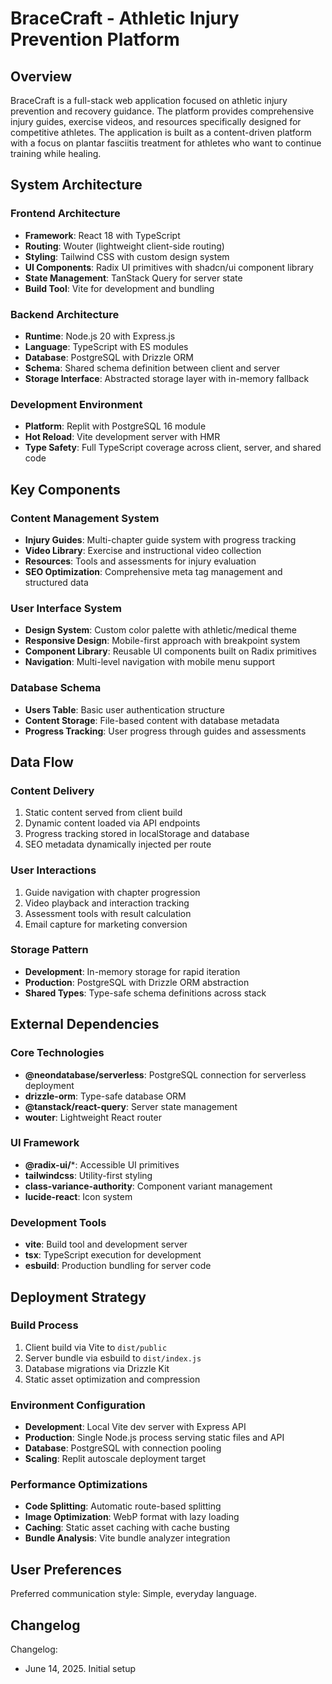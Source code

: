 # BraceCraft - Athletic Injury Prevention Platform

## Overview

BraceCraft is a full-stack web application focused on athletic injury prevention and recovery guidance. The platform provides comprehensive injury guides, exercise videos, and resources specifically designed for competitive athletes. The application is built as a content-driven platform with a focus on plantar fasciitis treatment for athletes who want to continue training while healing.

## System Architecture

### Frontend Architecture
- **Framework**: React 18 with TypeScript
- **Routing**: Wouter (lightweight client-side routing)
- **Styling**: Tailwind CSS with custom design system
- **UI Components**: Radix UI primitives with shadcn/ui component library
- **State Management**: TanStack Query for server state
- **Build Tool**: Vite for development and bundling

### Backend Architecture
- **Runtime**: Node.js 20 with Express.js
- **Language**: TypeScript with ES modules
- **Database**: PostgreSQL with Drizzle ORM
- **Schema**: Shared schema definition between client and server
- **Storage Interface**: Abstracted storage layer with in-memory fallback

### Development Environment
- **Platform**: Replit with PostgreSQL 16 module
- **Hot Reload**: Vite development server with HMR
- **Type Safety**: Full TypeScript coverage across client, server, and shared code

## Key Components

### Content Management System
- **Injury Guides**: Multi-chapter guide system with progress tracking
- **Video Library**: Exercise and instructional video collection
- **Resources**: Tools and assessments for injury evaluation
- **SEO Optimization**: Comprehensive meta tag management and structured data

### User Interface System
- **Design System**: Custom color palette with athletic/medical theme
- **Responsive Design**: Mobile-first approach with breakpoint system
- **Component Library**: Reusable UI components built on Radix primitives
- **Navigation**: Multi-level navigation with mobile menu support

### Database Schema
- **Users Table**: Basic user authentication structure
- **Content Storage**: File-based content with database metadata
- **Progress Tracking**: User progress through guides and assessments

## Data Flow

### Content Delivery
1. Static content served from client build
2. Dynamic content loaded via API endpoints
3. Progress tracking stored in localStorage and database
4. SEO metadata dynamically injected per route

### User Interactions
1. Guide navigation with chapter progression
2. Video playback and interaction tracking
3. Assessment tools with result calculation
4. Email capture for marketing conversion

### Storage Pattern
- **Development**: In-memory storage for rapid iteration
- **Production**: PostgreSQL with Drizzle ORM abstraction
- **Shared Types**: Type-safe schema definitions across stack

## External Dependencies

### Core Technologies
- **@neondatabase/serverless**: PostgreSQL connection for serverless deployment
- **drizzle-orm**: Type-safe database ORM
- **@tanstack/react-query**: Server state management
- **wouter**: Lightweight React router

### UI Framework
- **@radix-ui/***: Accessible UI primitives
- **tailwindcss**: Utility-first styling
- **class-variance-authority**: Component variant management
- **lucide-react**: Icon system

### Development Tools
- **vite**: Build tool and development server
- **tsx**: TypeScript execution for development
- **esbuild**: Production bundling for server code

## Deployment Strategy

### Build Process
1. Client build via Vite to `dist/public`
2. Server bundle via esbuild to `dist/index.js`
3. Database migrations via Drizzle Kit
4. Static asset optimization and compression

### Environment Configuration
- **Development**: Local Vite dev server with Express API
- **Production**: Single Node.js process serving static files and API
- **Database**: PostgreSQL with connection pooling
- **Scaling**: Replit autoscale deployment target

### Performance Optimizations
- **Code Splitting**: Automatic route-based splitting
- **Image Optimization**: WebP format with lazy loading
- **Caching**: Static asset caching with cache busting
- **Bundle Analysis**: Vite bundle analyzer integration

## User Preferences

Preferred communication style: Simple, everyday language.

## Changelog

Changelog:
- June 14, 2025. Initial setup